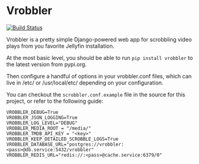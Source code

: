 Vrobbler
========

[![Build Status](https://ci.unbl.ink/api/badges/secstate/vrobbler/status.svg)](https://ci.unbl.ink/secstate/vrobbler)

Vrobbler is a pretty simple Django-powered web app for scrobbling video plays from you favorite Jellyfin installation.

At the most basic level, you should be able to run `pip install vrobbler` to the latest version from pypi.org.

Then configure a handful of options in your vrobbler.conf files, which can live in /etc/ or /usr/local/etc/  depending on your configuration.

You can checkout the `scrobbler.conf.example` file in the source for this project, or refer to the following guide:

```
VROBBLER_DEBUG=True
VROBBLER_JSON_LOGGING=True
VROBBLER_LOG_LEVEL="DEBUG"
VROBBLER_MEDIA_ROOT = "/media/"
VROBBLER_TMDB_API_KEY = "<key>"
VROBBLER_KEEP_DETAILED_SCROBBLE_LOGS=True
VROBBLER_DATABASE_URL="postgres://vrobbler:<pass>@db.service:5432/vrobbler"
VROBBLER_REDIS_URL="redis://:<pass>@cache.service:6379/0"
```
